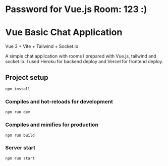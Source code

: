 
# Password for Vue.js Room: 123 :)

# Vue Basic Chat Application 
Vue 3 + Vite + Tailwind + Socket.io <br>



A simple chat application with rooms I prepared with Vue.js, tailwind and socket.io. I used Heroku for backend deploy and Vercel for frontend deploy.

## Project setup
```
npm install
```

### Compiles and hot-reloads for development
```
npm run dev
```

### Compiles and minifies for production
```
npm run build
```

### Server start
```
npm run start
```



